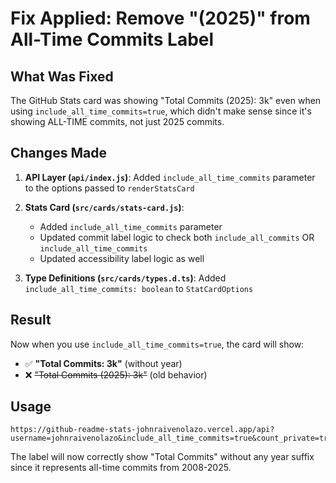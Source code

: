 # Fix Applied: Remove "(2025)" from All-Time Commits Label

## What Was Fixed

The GitHub Stats card was showing "Total Commits (2025): 3k" even when using `include_all_time_commits=true`, which didn't make sense since it's showing ALL-TIME commits, not just 2025 commits.

## Changes Made

1. **API Layer (`api/index.js`)**: Added `include_all_time_commits` parameter to the options passed to `renderStatsCard`

2. **Stats Card (`src/cards/stats-card.js`)**: 
   - Added `include_all_time_commits` parameter
   - Updated commit label logic to check both `include_all_commits` OR `include_all_time_commits`
   - Updated accessibility label logic as well

3. **Type Definitions (`src/cards/types.d.ts`)**: Added `include_all_time_commits: boolean` to `StatCardOptions`

## Result

Now when you use `include_all_time_commits=true`, the card will show:
- ✅ **"Total Commits: 3k"** (without year)
- ❌ ~~"Total Commits (2025): 3k"~~ (old behavior)

## Usage

```
https://github-readme-stats-johnraivenolazo.vercel.app/api?username=johnraivenolazo&include_all_time_commits=true&count_private=true&title_color=00ff6a&text_color=00ff6a&icon_color=00ff6a&bg_color=000000&border_color=00ff6a&border_radius=8&hide=contribs
```

The label will now correctly show "Total Commits" without any year suffix since it represents all-time commits from 2008-2025.
